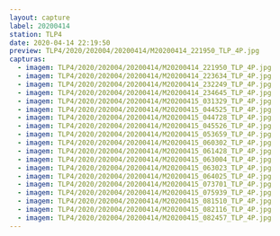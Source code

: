 ```yaml
---
layout: capture
label: 20200414
station: TLP4
date: 2020-04-14 22:19:50
preview: TLP4/2020/202004/20200414/M20200414_221950_TLP_4P.jpg
capturas:
  - imagem: TLP4/2020/202004/20200414/M20200414_221950_TLP_4P.jpg
  - imagem: TLP4/2020/202004/20200414/M20200414_223634_TLP_4P.jpg
  - imagem: TLP4/2020/202004/20200414/M20200414_232249_TLP_4P.jpg
  - imagem: TLP4/2020/202004/20200414/M20200414_234645_TLP_4P.jpg
  - imagem: TLP4/2020/202004/20200414/M20200415_031329_TLP_4P.jpg
  - imagem: TLP4/2020/202004/20200414/M20200415_044525_TLP_4P.jpg
  - imagem: TLP4/2020/202004/20200414/M20200415_044728_TLP_4P.jpg
  - imagem: TLP4/2020/202004/20200414/M20200415_045526_TLP_4P.jpg
  - imagem: TLP4/2020/202004/20200414/M20200415_053659_TLP_4P.jpg
  - imagem: TLP4/2020/202004/20200414/M20200415_060302_TLP_4P.jpg
  - imagem: TLP4/2020/202004/20200414/M20200415_061428_TLP_4P.jpg
  - imagem: TLP4/2020/202004/20200414/M20200415_063004_TLP_4P.jpg
  - imagem: TLP4/2020/202004/20200414/M20200415_063023_TLP_4P.jpg
  - imagem: TLP4/2020/202004/20200414/M20200415_064025_TLP_4P.jpg
  - imagem: TLP4/2020/202004/20200414/M20200415_073701_TLP_4P.jpg
  - imagem: TLP4/2020/202004/20200414/M20200415_075939_TLP_4P.jpg
  - imagem: TLP4/2020/202004/20200414/M20200415_081510_TLP_4P.jpg
  - imagem: TLP4/2020/202004/20200414/M20200415_082116_TLP_4P.jpg
  - imagem: TLP4/2020/202004/20200414/M20200415_082457_TLP_4P.jpg
---
```

